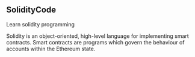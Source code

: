 ## SolidityCode
Learn solidity programming

Solidity is an object-oriented, high-level language for implementing smart contracts. Smart contracts are programs which govern the behaviour of accounts within the Ethereum state.
